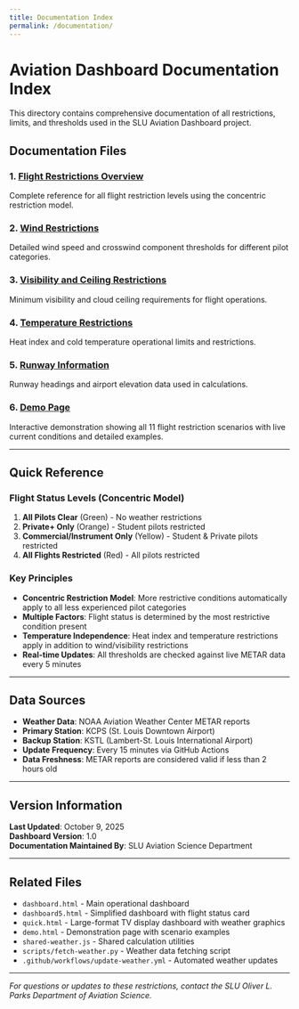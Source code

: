```yaml
---
title: Documentation Index
permalink: /documentation/
---
```


# Aviation Dashboard Documentation Index

This directory contains comprehensive documentation of all restrictions, limits, and thresholds used in the SLU Aviation Dashboard project.

## Documentation Files

### 1. [Flight Restrictions Overview](flight-restrictions.md)
Complete reference for all flight restriction levels using the concentric restriction model.

### 2. [Wind Restrictions](wind-restrictions.md)
Detailed wind speed and crosswind component thresholds for different pilot categories.

### 3. [Visibility and Ceiling Restrictions](visibility-ceiling-restrictions.md)
Minimum visibility and cloud ceiling requirements for flight operations.

### 4. [Temperature Restrictions](temperature-restrictions.md)
Heat index and cold temperature operational limits and restrictions.

### 5. [Runway Information](runway-information.md)
Runway headings and airport elevation data used in calculations.

### 6. [Demo Page](demo.html)
Interactive demonstration showing all 11 flight restriction scenarios with live current conditions and detailed examples.

---

## Quick Reference

### Flight Status Levels (Concentric Model)

1. **All Pilots Clear** (Green) - No weather restrictions
2. **Private+ Only** (Orange) - Student pilots restricted
3. **Commercial/Instrument Only** (Yellow) - Student & Private pilots restricted
4. **All Flights Restricted** (Red) - All pilots restricted

### Key Principles

- **Concentric Restriction Model**: More restrictive conditions automatically apply to all less experienced pilot categories
- **Multiple Factors**: Flight status is determined by the most restrictive condition present
- **Temperature Independence**: Heat index and temperature restrictions apply in addition to wind/visibility restrictions
- **Real-time Updates**: All thresholds are checked against live METAR data every 5 minutes

---

## Data Sources

- **Weather Data**: NOAA Aviation Weather Center METAR reports
- **Primary Station**: KCPS (St. Louis Downtown Airport)
- **Backup Station**: KSTL (Lambert-St. Louis International Airport)
- **Update Frequency**: Every 15 minutes via GitHub Actions
- **Data Freshness**: METAR reports are considered valid if less than 2 hours old

---

## Version Information

**Last Updated**: October 9, 2025  
**Dashboard Version**: 1.0  
**Documentation Maintained By**: SLU Aviation Science Department

---

## Related Files

- `dashboard.html` - Main operational dashboard
- `dashboard5.html` - Simplified dashboard with flight status card
- `quick.html` - Large-format TV display dashboard with weather graphics
- `demo.html` - Demonstration page with scenario examples
- `shared-weather.js` - Shared calculation utilities
- `scripts/fetch-weather.py` - Weather data fetching script
- `.github/workflows/update-weather.yml` - Automated weather updates

---

*For questions or updates to these restrictions, contact the SLU Oliver L. Parks Department of Aviation Science.*
